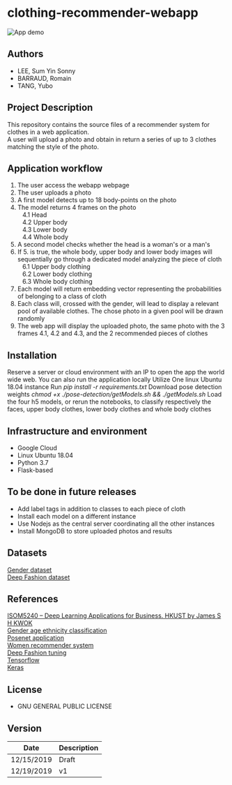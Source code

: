 # clothing-recommender-webapp

![App demo](https://github.com/RomainBarraud/clothing-recommender-webapp/master/images/eight_screens.png)

## Authors
 - LEE, Sum Yin Sonny
 - BARRAUD, Romain
 - TANG, Yubo

## Project Description
This repository contains the source files of a recommender system for clothes in a web application.<br/>
A user will upload a photo and obtain in return a series of up to 3 clothes matching the style of the photo.<br/>

## Application workflow
1. The user access the webapp webpage
2. The user uploads a photo
3. A first model detects up to 18 body-points on the photo
4. The model returns 4 frames on the photo<br/>
&ensp; 4.1 Head<br/>
&ensp; 4.2 Upper body<br/>
&ensp; 4.3 Lower body<br/>
&ensp; 4.4 Whole body<br/>
5. A second model checks whether the head is a woman's or a man's
6. If 5. is true, the whole body, upper body and lower body images will sequentially go through a dedicated model analyzing the piece of cloth<br/>
&ensp; 6.1 Upper body clothing<br/>
&ensp; 6.2 Lower body clothing<br/>
&ensp; 6.3 Whole body clothing<br/>
7. Each model will return embedding vector representing the probabilities of belonging to a class of cloth
8. Each class will, crossed with the gender, will lead to display a relevant pool of available clothes. The chose photo in a given pool will be drawn randomly
9. The web app will display the uploaded photo, the same photo with the 3 frames 4.1, 4.2 and 4.3, and the 2 recommended pieces of clothes

## Installation
Reserve a server or cloud environment with an IP to open the app the world wide web. You can also run the application locally
Utilize One linux Ubuntu 18.04 instance
Run *pip install -r requirements.txt*
Download pose detection weights *chmod +x ./pose-detection/getModels.sh && ./getModels.sh*
Load the four h5 models, or rerun the notebooks, to classify respectively the faces, upper body clothes, lower body clothes and whole body clothes

## Infrastructure and environment
- Google Cloud
- Linux Ubuntu 18.04
- Python 3.7
- Flask-based

## To be done in future releases
- Add label tags in addition to classes to each piece of cloth
- Install each model on a different instance
- Use Nodejs as the central server coordinating all the other instances
- Install MongoDB to store uploaded photos and results

## Datasets
[Gender dataset](https://susanqq.github.io/UTKFace/)<br/>
[Deep Fashion dataset](http://mmlab.ie.cuhk.edu.hk/projects/DeepFashion.html)

## References
[ISOM5240 – Deep Learning Applications for Business. HKUST by James S H KWOK](https://www.ust.hk)<br/>
[Gender age ethnicity classification](https://sanjayasubedi.com.np/deeplearning/multioutput-keras/)<br/>
[Posenet application](https://www.learnopencv.com/deep-learning-based-human-pose-estimation-using-opencv-cpp-python/)<br/>
[Women recommender system](https://medium.com/@sjacks/building-a-womens-fashion-recommender-2683856b97e3)<br/>
[Deep Fashion tuning](https://medium.com/@birdortyedi_23820/deep-learning-lab-episode-4-deep-fashion-2df9e15a63e1)<br/>
[Tensorflow](https://www.tensorflow.org/)<br/>
[Keras]( https://keras.io/)

## License
 - GNU GENERAL PUBLIC LICENSE

## Version
| Date       | Description   |
|:----------:|:--------------|
| 12/15/2019 |  Draft        |
| 12/19/2019 |  v1           |


